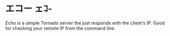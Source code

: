 エコー ェｺ-
================================

Echo is a simple Tornado server the just responds with the client's IP.
Good for checking your remote IP from the command line.
